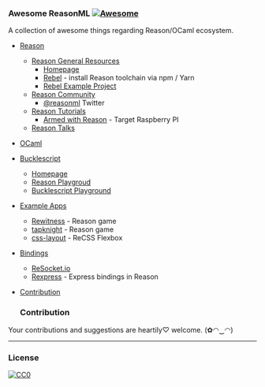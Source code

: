 ### **Awesome ReasonML** [![Awesome](https://cdn.rawgit.com/sindresorhus/awesome/d7305f38d29fed78fa85652e3a63e154dd8e8829/media/badge.svg)](https://github.com/sindresorhus/awesome)

A collection of awesome things regarding Reason/OCaml ecosystem.

- [Reason](#reason)
  - [Reason General Resources](#reason-general-resources)
    - [Homepage](https://facebook.github.io/reason/)
    - [Rebel](https://github.com/reasonml/rebel) - install Reason toolchain via npm / Yarn
    - [Rebel Example Project](https://github.com/reasonml/RebelExampleProject)
  - [Reason Community](#reason-community)
    - [@reasonml](https://twitter.com/reasonml) Twitter
  - [Reason Tutorials](#reason-tutorials)
    - [Armed with Reason](http://kcsrk.info/reason/arm/2016/05/16/armed-with-reason/) - Target Raspberry PI
  - [Reason Talks](#reason-talks)
- [OCaml](#ocaml)
- [Bucklescript](#bucklescript)
  - [Homepage](http://bloomberg.github.io/bucklescript/)
  - [Reason Playgroud](http://bloomberg.github.io/bucklescript/reason-demo/)
  - [Bucklescript Playground](http://bloomberg.github.io/bucklescript/js-demo/)
- [Example Apps](#example-apps)
  - [Rewitness](https://github.com/bsansouci/rewitness) - Reason game
  - [tapknight](https://github.com/bsansouci/tapknight) - Reason game
  - [css-layout](https://github.com/jordwalke/css-layout/tree/master/src/re-layout) - ReCSS Flexbox
- [Bindings](#bindings)
  - [ReSocket.io](https://github.com/bsansouci/ReSocket.io)
  - [Rexpress](https://github.com/vramana/Rexpress) - Express bindings in Reason
- [Contribution](#contribution)

  
  ### Contribution
Your contributions and suggestions are heartily♡ welcome. (✿◠‿◠)

---
### License
[![CC0](http://i.creativecommons.org/p/zero/1.0/88x31.png)](http://creativecommons.org/publicdomain/zero/1.0/)
  
  
  
